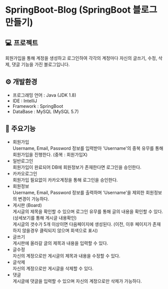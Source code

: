 # SpringBoot-Blog (SpringBoot 블로그 만들기)

## 💻 프로젝트 </br>
회원가입을 통해 계정을 생성하고 로그인하여 각각의 계정마다 자신의 글쓰기, 수정, 삭제, 댓글 기능을 가진 블로그입니다. 

## ⚙ 개발환경 </br>
- 프로그래밍 언어 : Java (JDK 1.8) </br>
- IDE : IntelliJ </br>
- Framework : SpringBoot </br>
- DataBase : MySQL (MySQL 5.7) </br>

## 🎈 주요기능 </br>
- 회원가입 </br>
Username, Email, Password 정보를 입력받아 'Username'의 중복 유무를 통해 회원가입을 진행한다. (중복 : 회원가입X) </br>
- 일반로그인 </br>
회원가입이 완료되어 DB에 회원정보가 존재한다면 로그인을 승인한다. </br>
- 카카오로그인 </br>
회원가입 필요없이 카카오계정을 통해 로그인을 승인한다. </br>
- 회원정보 </br>
Username, Email, Password 정보를 출력하며 'Username'을 제외한 회원정보의 변경이 가능하다. </br>
- 게시판 (Board)</br>
게시글의 제목을 확인할 수 있으며 로그인 유무를 통해 글의 내용을 확인할 수 있다. (상세보기를 통해 게시글 내용확인) </br>
게시글의 갯수가 5개 이상이면 다음페이지에 생성된다. (이전, 이후 페이지가 존재하지 않을경우 클릭되지 않으며 회색으로 표시) </br>
- 글쓰기 </br>
게시판에 올라갈 글의 제목과 내용을 입력할 수 있다. </br>
- 글수정 </br>
자신의 계정으로만 게시글의 제목과 내용을 수정할 수 있다. </br>
- 글삭제 </br>
자신의 계정으로만 게시글을 삭제할 수 있다. </br>
- 댓글 </br>
게시글에 댓글을 입력할 수 있으며 자신의 계정으로만 삭제가 가능하다. </br>
